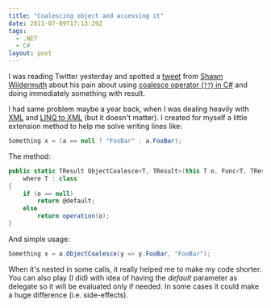 ```yaml
---
title: "Coalescing object and accessing it"
date: 2011-07-09T17:13:29Z
tags:
  - .NET
  - C#
layout: post
---
```

I was reading Twitter yesterday and spotted a [tweet][1] from [Shawn Wildermuth][2] about his pain about using [coalesce operator (`??`) in C#][3] and doing immediately something with result.

I had same problem maybe a year back, when I was dealing heavily with [XML][4] and [LINQ to XML][5] (but it doesn't matter). I created for myself a little extension method to help me solve writing lines like:

```csharp
Something x = (a == null ? "FooBar" : a.FooBar);
```

The method:

```csharp
public static TResult ObjectCoalesce<T, TResult>(this T o, Func<T, TResult> operation, TResult @default)
	where T : class
{
	if (o == null)
		return @default;
	else
		return operation(o);
}
```

And simple usage:

```csharp
Something x = a.ObjectCoalesce(y => y.FooBar, "FooBar");
```

When it's nested in some calls, it really helped me to make my code shorter. You can also play (I did) with idea of having the _default_ parameter as delegate so it will be evaluated only if needed. In some cases it could make a huge difference (i.e. side-effects).

[1]: http://twitter.com/#!/ShawnWildermuth/status/89422296879603713
[2]: http://wildermuth.com/
[3]: http://msdn.microsoft.com/en-us/library/ms173224.aspx
[4]: http://www.w3.org/XML/
[5]: http://msdn.microsoft.com/en-us/library/bb387098.aspx